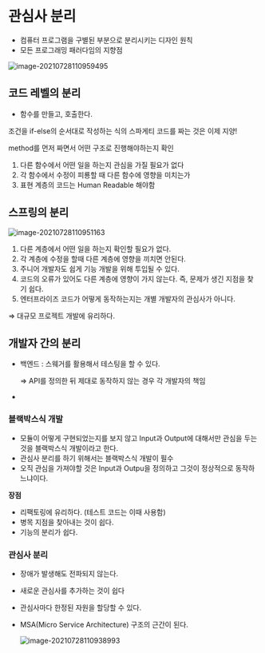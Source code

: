 # 관심사 분리

- 컴퓨터 프로그램을 구별된 부분으로 분리시키는 디자인 원칙
- 모든 프로그래밍 패러다임의 지향점

![image-20210728110959495](C:\Users\user\AppData\Roaming\Typora\typora-user-images\image-20210728110959495.png)

## 코드 레벨의 분리

- 함수를 만들고, 호출한다.

조건을 if-else의 순서대로 작성하는 식의 스파게티 코드를 짜는 것은 이제 지양!

method를 먼저 짜면서 어떤 구조로 진행해야하는지 확인

1. 다른 함수에서 어떤 일을 하는지 관심을 가질 필요가 없다
2. 각 함수에서 수정이 피룡할 때 다른 함수에 영향을 미치는가
3. 표현 계층의 코드는 Human Readable 해야함

## 스프링의 분리

![image-20210728110951163](C:\Users\user\AppData\Roaming\Typora\typora-user-images\image-20210728110951163.png)

1. 다른 계층에서 어떤 일을 하는지 확인할 필요가 없다.
2. 각 계층에 수정을 할때 다른 계층에 영향을 끼치면 안된다.
3. 주니어 개발자도 쉽게 기능 개발을 위해 투입될 수 있다.
4. 코드의 오류가 있어도 다른 계층에 영향이 가지 않는다. 즉, 문제가 생긴 지점을 찾기 쉽다.
5. 엔터프라이즈 코드가 어떻게 동작하는지는 개별 개발자의 관심사가 아니다.

⇒ 대규모 프로젝트 개발에 유리하다.

## 개발자 간의 분리

- 백엔드 : 스웨거를 활용해서 테스팅을 할 수 있다.

  ⇒ API를 정의한 뒤 제대로 동작하지 않는 경우 각 개발자의 책임

- 

### 블랙박스식 개발

- 모듈이 어떻게 구현되었는지를 보지 않고 Input과 Output에 대해서만 관심을 두는 것을 블랙박스식 개발이라고 한다.
- 관심사 분리를 하기 위해서는 블랙박스식 개발이 필수
- 오직 관심을 가져야할 것은 Input과 Outpu을 정의하고 그것이 정상적으로 동작하느냐이다.

**장점**

- 리팩토링에 유리하다. (테스트 코드는 이때 사용함)
- 병목 지점을 찾아내는 것이 쉽다.
- 기능의 분리가 쉽다.

### 관심사 분리

- 장애가 발생해도 전파되지 않는다.

- 새로운 관심사를 추가하는 것이 쉽다

- 관심사마다 한정된 자원을 할당할 수 있다.

- MSA(Micro Service Architecture) 구조의 근간이 된다.

  ![image-20210728110938993](C:\Users\user\AppData\Roaming\Typora\typora-user-images\image-20210728110938993.png)